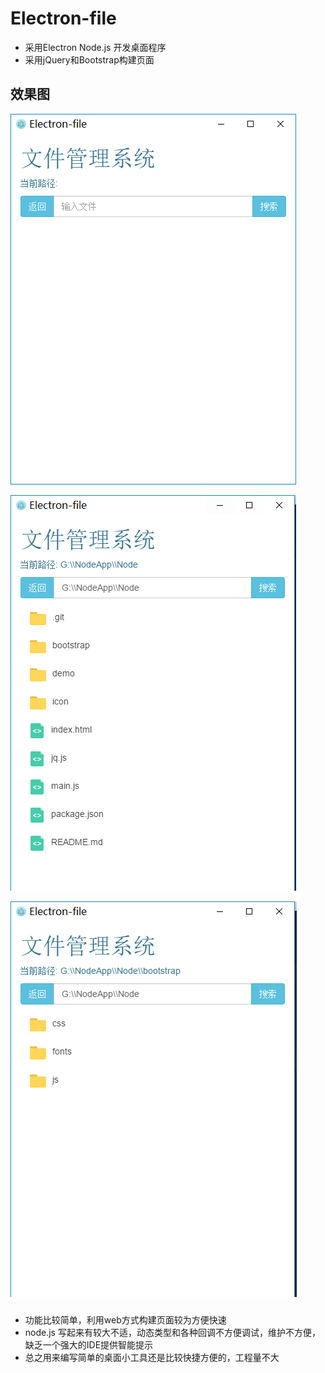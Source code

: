 

# Electron-file
- 采用Electron Node.js 开发桌面程序
- 采用jQuery和Bootstrap构建页面


## 效果图

![](https://github.com/dingdangmao123/Electron-file/blob/master/demo/1.png)

![](https://github.com/dingdangmao123/Electron-file/blob/master/demo/2.png)

![](https://github.com/dingdangmao123/Electron-file/blob/master/demo/3.png)


###
- 功能比较简单，利用web方式构建页面较为方便快速
- node.js 写起来有较大不适，动态类型和各种回调不方便调试，维护不方便，缺乏一个强大的IDE提供智能提示
- 总之用来编写简单的桌面小工具还是比较快捷方便的，工程量不大



